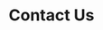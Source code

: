 ---
title: "Contact Us"
layout: "contact"
draft: false
info: 
  title: Why you should contact us!
  description: Connecting with us opens doors to valuable insights and assistance. Whether you have inquiries, suggestions, or collaboration ideas, reaching out ensures personalized support and fosters meaningful engagement. Don't hesitate to get in touch, we're here to listen and assist you every step of the way.
  contacts: 
    - "Email: [info@ugm.ac.id](mailto:info@ugm.ac.id)"
    - "Phone: [+62(274)588688](tel:+62-274-588688)"
    - "Fax: [+62(274)565223](tel:+62-274-565223)"
    - "WhatsApp: [+628112869988](https://wa.me/+628112869988)"
    - "Address: Bulaksumur, Caturtunggal, Kec. Depok, Kabupaten Sleman, Daerah Istimewa Yogyakarta 55281"
---
